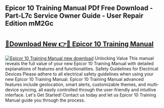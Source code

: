 ## Epicor 10 Training Manual PDf Free Download - Part-L7c Service Owner Guide - User Repair Edition mM2Gc

# <h2><a href="http://bc16143.oget.top/?id=Epicor+10+Training+Manual">🔗Download New 👉🔴 Epicor 10 Training Manual</a></h2>

[![Epicor 10 Training Manual new download](https://i.imgur.com/5g1atiW.png)](http://bc16143.oget.top/?id=Epicor+10+Training+Manual)
Unlocking Value This manual reveals the full value of your new Epicor 10 Training Manual with detailed explanations of features and functionalities. Safety Guidelines for Electrical Devices Please adhere to all electrical safety guidelines when using your new Epicor 10 Training Manual. Epicor 10 Training Manual advanced features include geolocation, smart alerts, customizable themes, and multi-device syncing, all easily controlled through the user-friendly and intuitive interface. Let's Get Started! Contact us today and let us Epicor 10 Training Manual guide you through the process.
